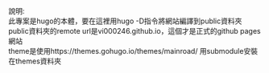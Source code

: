 說明:  
此專案是hugo的本體，要在這裡用hugo -D指令將網站編譯到public資料夾  
public資料夾的remote url是vi000246.github.io，這個才是正式的github pages網站  
theme是使用https://themes.gohugo.io/themes/mainroad/ 
用submodule安裝在themes資料夾


